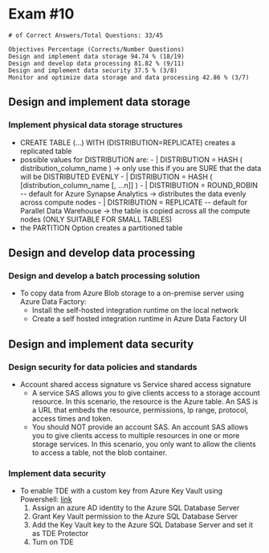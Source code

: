 # Exam #10

    # of Correct Answers/Total Questions: 33/45

    Objectives Percentage (Corrects/Number Questions)
    Design and implement data storage 94.74 % (18/19)
    Design and develop data processing 81.82 % (9/11)
    Design and implement data security 37.5 % (3/8)
    Monitor and optimize data storage and data processing 42.86 % (3/7)

## Design and implement data storage

### Implement physical data storage structures

- CREATE TABLE (...) WITH (DISTRIBUTION=REPLICATE) creates a replicated table
- possible values for DISTRIBUTION are:
      - | DISTRIBUTION = HASH ( distribution_column_name ) -> only use this if you are SURE that the data will be DISTRIBUTED EVENLY
      - | DISTRIBUTION = HASH ( [distribution_column_name [, ...n]] )
      - | DISTRIBUTION = ROUND_ROBIN -- default for Azure Synapse Analytics -> distributes the data evenly across compute nodes
      - | DISTRIBUTION = REPLICATE -- default for Parallel Data Warehouse -> the table is copied across all the compute nodes (ONLY SUITABLE FOR SMALL TABLES)
- the PARTITION Option creates a partitioned table

## Design and develop data processing

### Design and develop a batch processing solution

- To copy data from Azure Blob storage to a on-premise server using Azure Data Factory:
  - Install the self-hosted integration runtime on the local network
  - Create a self hosted integration runtime in Azure Data Factory UI

## Design and implement data security

### Design security for data policies and standards

- Account shared access signature vs Service shared access signature
  - A service SAS allows you to give clients access to a storage account resource. In this scenario, the resource is the Azure table. An SAS is a URL that embeds the resource, permissions, Ip range, protocol, access times and token.
  - You should NOT provide an account SAS. An account SAS allows you to give clients access to multiple resources in one or more storage services. In this scenario, you only want to allow the clients to access a table, not the blob container.

### Implement data security

- To enable TDE with a custom key from Azure Key Vault using Powershell: [link](https://learn.microsoft.com/en-us/azure/azure-sql/database/transparent-data-encryption-byok-overview?view=azuresql)
    1. Assign an azure AD identity to the Azure SQL Database Server
    2. Grant Key Vault permission to the Azure SQL Database Server
    3. Add the Key Vault key to the Azure SQL Database Server and set it as TDE Protector
    4. Turn on TDE
